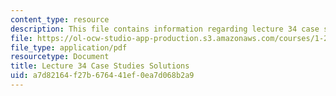 ```yaml
---
content_type: resource
description: This file contains information regarding lecture 34 case study solutions.
file: https://ol-ocw-studio-app-production.s3.amazonaws.com/courses/1-264j-database-internet-and-systems-integration-technologies-fall-2013/a7d82164f27b676441ef0ea7d068b2a9_MIT1_264JF13_L34_case_sol.pdf
file_type: application/pdf
resourcetype: Document
title: Lecture 34 Case Studies Solutions
uid: a7d82164-f27b-6764-41ef-0ea7d068b2a9
---
```

